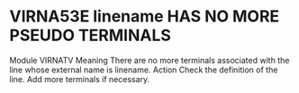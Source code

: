 # VIRNA53E linename HAS NO MORE PSEUDO TERMINALS
Module
    VIRNATV
Meaning
    There are no more terminals associated with the line whose external name is linename.
Action
    Check the definition of the line. Add more terminals if necessary.
